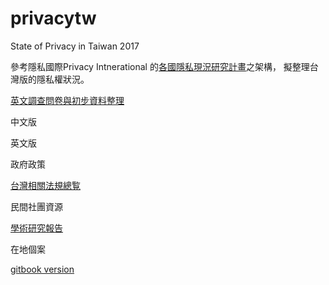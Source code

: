 # privacytw
State of Privacy in Taiwan 2017

參考隱私國際Privacy Intnerational 的[各國隱私現況研究計畫](https://privacyinternational.org/reports/state-of-privacy)之架構，
擬整理台灣版的隱私權狀況。

[英文調查問卷與初步資料整理](sopquestions.md)

中文版

英文版

政府政策

[台灣相關法規總覧](laws.md)

民間社團資源

[學術研究報告](academics.md)

在地個案

[gitbook version](https://www.gitbook.com/book/twngo/state-of-privacy-in-taiwan/details) 
